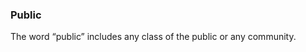 ### Public
<div style="text-align: justify">

The word “public” includes any class of the public or any community.

<div>
